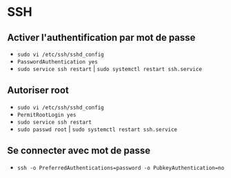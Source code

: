 # SSH

## Activer l'authentification par mot de passe

- `sudo vi /etc/ssh/sshd_config`
- `PasswordAuthentication yes`
- `sudo service ssh restart` | `sudo systemctl restart ssh.service`

## Autoriser root

- `sudo vi /etc/ssh/sshd_config`
- `PermitRootLogin yes`
- `sudo service ssh restart`
- `sudo passwd root` | `sudo systemctl restart ssh.service`

## Se connecter avec mot de passe

- `ssh -o PreferredAuthentications=password -o PubkeyAuthentication=no`
